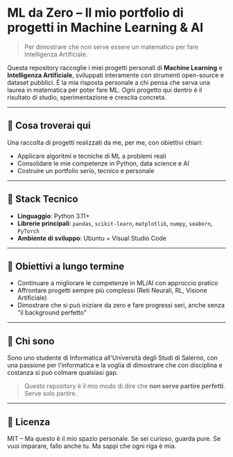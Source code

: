# ML da Zero – Il mio portfolio di progetti in Machine Learning & AI

> Per dimostrare che non serve essere un matematico per fare Intelligenza Artificiale.

Questa repository raccoglie i miei progetti personali di **Machine Learning** e **Intelligenza Artificiale**, sviluppati interamente con strumenti open-source e dataset pubblici. È la mia risposta personale a chi pensa che serva una laurea in matematica per poter fare ML. Ogni progetto qui dentro è il risultato di studio, sperimentazione e crescita concreta.

---

## 🧠 Cosa troverai qui

Una raccolta di progetti realizzati da me, per me, con obiettivi chiari:

- Applicare algoritmi e tecniche di ML a problemi reali
- Consolidare le mie competenze in Python, data science e AI
- Costruire un portfolio serio, tecnico e personale

---

## 🔧 Stack Tecnico

- **Linguaggio**: Python 3.11+
- **Librerie principali**: `pandas`, `scikit-learn`, `matplotlib`, `numpy`, `seaborn`, `PyTorch`
- **Ambiente di sviluppo**: Ubuntu + Visual Studio Code

---

## 🎯 Obiettivi a lungo termine

- Continuare a migliorare le competenze in ML/AI con approccio pratico
- Affrontare progetti sempre più complessi (Reti Neurali, RL, Visione Artificiale)
- Dimostrare che si può iniziare da zero e fare progressi seri, anche senza "il background perfetto"

---

## 👋 Chi sono

Sono uno studente di Informatica all'Università degli Studi di Salerno, con una passione per l'informatica e la voglia di dimostrare che con disciplina e costanza si può colmare qualsiasi gap.

> Questo repository è il mio modo di dire che **non serve partire perfetti**. Serve solo partire.

---

## 📜 Licenza

MIT – Ma questo è il mio spazio personale. Se sei curioso, guarda pure. Se vuoi imparare, fallo anche tu. Ma sappi che ogni riga è mia.
